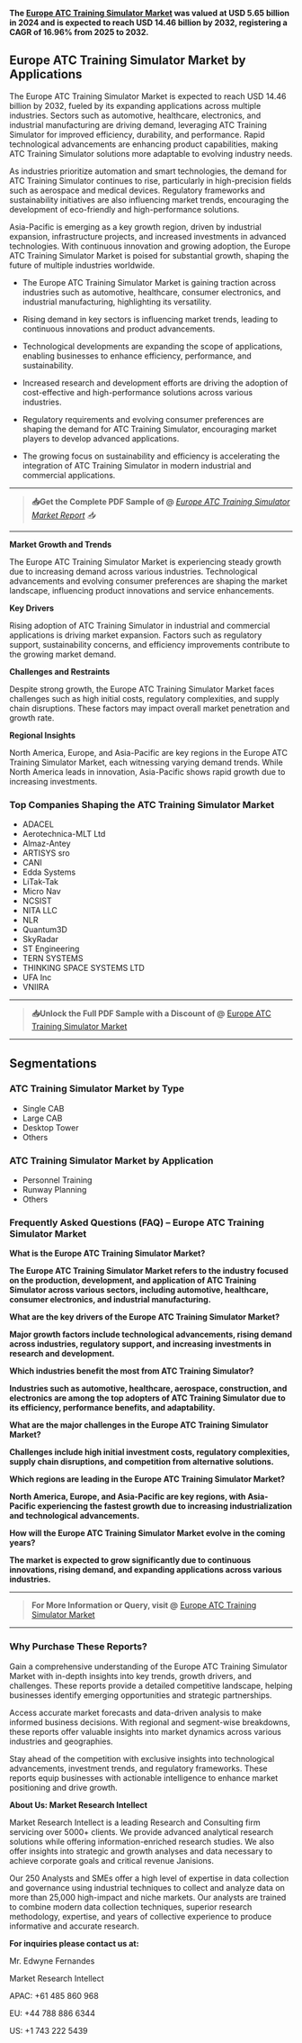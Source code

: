 <p><strong>The <a href="https://www.marketresearchintellect.com/download-sample/?rid=1028166&amp;utm_source=Pulse-April-Europe&amp;utm_medium=852">Europe ATC Training Simulator Market</a> was valued at USD 5.65 billion in 2024 and is expected to reach USD 14.46 billion by 2032, registering a CAGR of 16.96% from 2025 to 2032.</strong></p><h2>Europe ATC Training Simulator Market by Applications&nbsp;</h2><p><p>The Europe ATC Training Simulator Market is expected to reach USD 14.46 billion by 2032, fueled by its expanding applications across multiple industries. Sectors such as automotive, healthcare, electronics, and industrial manufacturing are driving demand, leveraging ATC Training Simulator for improved efficiency, durability, and performance. Rapid technological advancements are enhancing product capabilities, making ATC Training Simulator solutions more adaptable to evolving industry needs.</p><p>As industries prioritize automation and smart technologies, the demand for ATC Training Simulator continues to rise, particularly in high-precision fields such as aerospace and medical devices. Regulatory frameworks and sustainability initiatives are also influencing market trends, encouraging the development of eco-friendly and high-performance solutions.</p><p>Asia-Pacific is emerging as a key growth region, driven by industrial expansion, infrastructure projects, and increased investments in advanced technologies. With continuous innovation and growing adoption, the Europe ATC Training Simulator Market is poised for substantial growth, shaping the future of multiple industries worldwide.</p></p><ul><li><p>The Europe ATC Training Simulator Market is gaining traction across industries such as automotive, healthcare, consumer electronics, and industrial manufacturing, highlighting its versatility.</p></li><li><p>Rising demand in key sectors is influencing market trends, leading to continuous innovations and product advancements.</p></li><li><p>Technological developments are expanding the scope of applications, enabling businesses to enhance efficiency, performance, and sustainability.</p></li><li><p>Increased research and development efforts are driving the adoption of cost-effective and high-performance solutions across various industries.</p></li><li><p>Regulatory requirements and evolving consumer preferences are shaping the demand for ATC Training Simulator, encouraging market players to develop advanced applications.</p></li><li><p>The growing focus on sustainability and efficiency is accelerating the integration of ATC Training Simulator in modern industrial and commercial applications.</p></li></ul><hr /><blockquote><p><strong><span class="font-[700]">📥Get the Complete PDF Sample of @ </span></strong><em><span class="font-[700]"><a href="https://www.marketresearchintellect.com/download-sample/?rid=1028166&amp;utm_source=Pulse-April-Europe&amp;utm_medium=852" target="_blank" data-tracking-control-name="article-ssr-frontend-pulse_little-text-block" data-tracking-will-navigate="" data-test-link="">Europe ATC Training Simulator Market Report</a>&nbsp;📥</span></em></p></blockquote><hr /><p class="" data-start="77" data-end="360"><strong data-start="77" data-end="105">Market Growth and Trends</strong></p><p class="" data-start="77" data-end="360">The Europe ATC Training Simulator Market is experiencing steady growth due to increasing demand across various industries. Technological advancements and evolving consumer preferences are shaping the market landscape, influencing product innovations and service enhancements.</p><p class="" data-start="362" data-end="606"><strong data-start="362" data-end="377">Key Drivers</strong></p><p class="" data-start="362" data-end="606">Rising adoption of ATC Training Simulator in industrial and commercial applications is driving market expansion. Factors such as regulatory support, sustainability concerns, and efficiency improvements contribute to the growing market demand.</p><p class="" data-start="608" data-end="849"><strong data-start="608" data-end="637">Challenges and Restraints</strong></p><p class="" data-start="608" data-end="849">Despite strong growth, the Europe ATC Training Simulator Market faces challenges such as high initial costs, regulatory complexities, and supply chain disruptions. These factors may impact overall market penetration and growth rate.</p><p class="" data-start="851" data-end="1095"><strong data-start="851" data-end="872">Regional Insights</strong></p><p class="" data-start="851" data-end="1095">North America, Europe, and Asia-Pacific are key regions in the Europe ATC Training Simulator Market, each witnessing varying demand trends. While North America leads in innovation, Asia-Pacific shows rapid growth due to increasing investments.</p><p><h3>Top Companies Shaping the ATC Training Simulator Market </h3><ul><li>ADACEL</li><li>Aerotechnica-MLT Ltd</li><li>Almaz-Antey</li><li>ARTISYS sro</li><li>CANI</li><li>Edda Systems</li><li>LiTak-Tak</li><li>Micro Nav</li><li>NCSIST</li><li>NITA LLC</li><li>NLR</li><li>Quantum3D</li><li>SkyRadar</li><li>ST Engineering</li><li>TERN SYSTEMS</li><li>THINKING SPACE SYSTEMS LTD</li><li>UFA Inc</li><li>VNIIRA</li></ul></p><hr /><blockquote><p><strong>📥Unlock the Full PDF Sample with a Discount of @</strong> <a href="https://www.marketresearchintellect.com/ask-for-discount/?rid=1028166&amp;utm_source=Pulse-April-Europe&amp;utm_medium=852">Europe ATC Training Simulator Market</a></p></blockquote><hr /><p><h2>Segmentations</h2><h3>ATC Training Simulator Market by Type</h3><ul><li>Single CAB</li><li>Large CAB</li><li>Desktop Tower</li><li>Others</li></ul><h3>ATC Training Simulator Market by Application</h3><ul><li>Personnel Training</li><li>Runway Planning</li><li>Others</li></ul></p><h3><strong>Frequently Asked Questions (FAQ) &ndash; Europe ATC Training Simulator Market</strong></h3><p><strong>What is the Europe ATC Training Simulator Market?</strong></p><p><strong>The Europe ATC Training Simulator Market refers to the industry focused on the production, development, and application of ATC Training Simulator across various sectors, including automotive, healthcare, consumer electronics, and industrial manufacturing.</strong></p><p><strong>What are the key drivers of the Europe ATC Training Simulator Market?</strong></p><p><strong>Major growth factors include technological advancements, rising demand across industries, regulatory support, and increasing investments in research and development.</strong></p><p><strong>Which industries benefit the most from ATC Training Simulator?</strong></p><p><strong>Industries such as automotive, healthcare, aerospace, construction, and electronics are among the top adopters of ATC Training Simulator due to its efficiency, performance benefits, and adaptability.</strong></p><p><strong>What are the major challenges in the Europe ATC Training Simulator Market?</strong></p><p><strong>Challenges include high initial investment costs, regulatory complexities, supply chain disruptions, and competition from alternative solutions.</strong></p><p><strong>Which regions are leading in the Europe ATC Training Simulator Market?</strong></p><p><strong>North America, Europe, and Asia-Pacific are key regions, with Asia-Pacific experiencing the fastest growth due to increasing industrialization and technological advancements.</strong></p><p><strong>How will the Europe ATC Training Simulator Market evolve in the coming years?</strong></p><p><strong>The market is expected to grow significantly due to continuous innovations, rising demand, and expanding applications across various industries.</strong></p><hr /><blockquote><p><span class="font-[700]"><strong>For More Information or Query, visit&nbsp;@</strong>&nbsp;</span><span class="font-[700]"><a href="https://www.marketresearchintellect.com/product/atc-training-simulator-market/?utm_source=Linkedin&utm_medium=852" target="_blank" data-tracking-control-name="article-ssr-frontend-pulse_little-text-block" data-tracking-will-navigate="" data-test-link="">Europe ATC Training Simulator Market</a></span></p></blockquote><hr /><h3><strong data-start="0" data-end="31">Why Purchase These Reports?</strong></h3><p class="" data-start="35" data-end="297">Gain a comprehensive understanding of the Europe ATC Training Simulator Market with in-depth insights into key trends, growth drivers, and challenges. These reports provide a detailed competitive landscape, helping businesses identify emerging opportunities and strategic partnerships.</p><p class="" data-start="299" data-end="540">Access accurate market forecasts and data-driven analysis to make informed business decisions. With regional and segment-wise breakdowns, these reports offer valuable insights into market dynamics across various industries and geographies.</p><p class="" data-start="542" data-end="784">Stay ahead of the competition with exclusive insights into technological advancements, investment trends, and regulatory frameworks. These reports equip businesses with actionable intelligence to enhance market positioning and drive growth.</p><p><strong><span class="font-[700]">About Us: Market Research Intellect</span></strong></p><p><span class="">Market Research Intellect is a leading Research and Consulting firm servicing over 5000+ clients. We provide advanced analytical research solutions while offering information-enriched research studies.&nbsp;</span>We also offer insights into strategic and growth analyses and data necessary to achieve corporate goals and critical revenue Janisions.</p><p><span class="">Our 250 Analysts and SMEs offer a high level of expertise in data collection and governance using industrial techniques to collect and analyze data on more than 25,000 high-impact and niche markets. Our analysts are trained to combine modern data collection techniques, superior research methodology, expertise, and years of collective experience to produce informative and accurate research.</span></p><p><strong>For inquiries please contact us at:</strong></p><p>Mr. Edwyne Fernandes</p><p>Market Research Intellect</p><p>APAC: +61 485 860 968</p><p>EU: +44 788 886 6344</p><p>US: +1 743 222 5439</p>